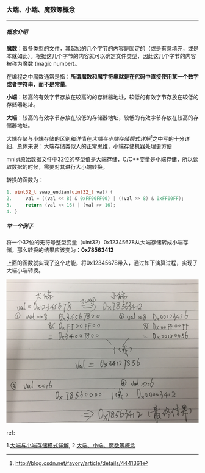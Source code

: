 ### 大端、小端、魔数等概念

***

##### 概念介绍

**魔数**：很多类型的文件，其起始的几个字节的内容是固定的（或是有意填充，或是本就如此）。根据这几个字节的内容就可以确定文件类型，因此这几个字节的内容被称为魔数 (magic number)。

在编程之中魔数通常是指：**所谓魔数和魔字符串就是在代码中直接使用某一个数字或者字符串，而不是常量**。

**小端**：较高的有效字节存放在较高的的存储器地址，较低的有效字节存放在较低的存储器地址。

**大端**：较高的有效字节存放在较低的存储器地址，较低的有效字节存放在较高的存储器地址。

大端存储与小端存储的区别和详情在*大端与小端存储模式详解*[^1]之中写的十分详细，总体来说：大端存储类似人的正常思维，小端存储机器处理更方便

mnist原始数据文件中32位的整型值是大端存储，C/C++变量是小端存储，所以读取数据的时候，需要对其进行大小端转换。

转换的函数为：

```cpp
1. uint32_t swap_endian(uint32_t val) {  
2.     val = ((val << 8) & 0xFF00FF00) | ((val >> 8) & 0xFF00FF);  
3.     return (val << 16) | (val >> 16);  
4. }  
```



##### 举一个例子

将一个32位的无符号整型变量（uint32）0x12345678从大端存储转成小端存储，那么转换的结果应该变为：**0x78563412**

上面的函数就实现了这个功能，将0x12345678带入，通过如下演算过程，实现了大端小端转换。

![img](../../images/o_bigandsmallend.png)



ref:

1.[大端与小端存储模式详解](https://blog.csdn.net/favory/article/details/4441361),   2.[大端、小端、魔数等概念](https://blog.csdn.net/chengzhongxuyou/article/details/52779094)

[^1]: http://blog.csdn.net/favory/article/details/4441361
